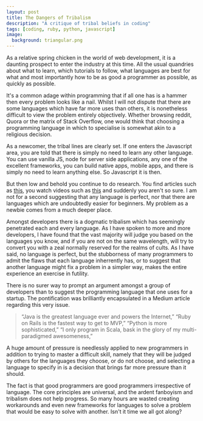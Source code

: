 ```yaml
---
layout: post
title: The Dangers of Tribalism
description: "A critique of tribal beliefs in coding"
tags: [coding, ruby, python, javascript]
image:
  background: triangular.png
---
```


As a relative spring chicken in the  world of web development, it is a daunting prospect to enter the industry at this time. All the usual quandries about what to learn, which tutorials to follow, what languages are best for what and most importantly how to be as good a programmer as possible, as quickly as possible.

It's a common adage within programming that if all one has is a hammer then every problem looks like a nail. Whilst I will not dispute that there are some languages which have far more uses than others, it is nonetheless difficult to view the problem entirely objectively. Whether browsing reddit, Quora or the matrix of Stack Overflow, one would think that choosing a programming language in which to specialise is somewhat akin to a religious decision.

As a newcomer, the tribal lines are clearly set. If one enters the Javascript area, you are told that there is simply no need to learn any other language. You can use vanilla JS, node for server side applications, any one of the excellent frameworks, you can build native apps, mobile apps, and there is simply no need to learn anything else. So Javascript it is then.

But then low and behold you continue to do research. You find articles such as [this](http://rdallasgray.github.io/blog/2013/06/09/whats-wrong-with-javascript/), you watch videos such as [this](https://www.youtube.com/watch?v=li4Y0E_x8zE) and suddenly you aren't so sure. I am not for a second suggesting that any language is perfect, nor that there are languages which are undoubtedly easier for beginners. My problem as a newbie comes from a much deeper place.

Amongst developers there is a dogmatic tribalism which has seemingly penetrated each and every language. As I have spoken to more and more developers, I have found that the vast majority will judge you based on the languages you know, and if you are not on the same wavelength, will try to convert you with a zeal normally reserved for the realms of cults. As I have said, no language is perfect, but the stubborness of many programmers to admit the flaws that each language inherrently has, or to suggest that another language might fix a problem in a simpler way, makes the entire experience an exercise in futility.

There is no surer way to prompt an argument amongst a group of developers than to suggest the programming language that one uses for a startup. The pontification was brilliantly encapsulated in a Medium article regarding this very issue.

>“Java is the greatest language ever and powers the Internet,” “Ruby on Rails is the fastest way to get to MVP,” “Python is more sophisticated,” “I only program in Scala, bask in the glory of my multi-paradigmed awesomeness,”

A huge amount of pressure is needlessly applied to new programmers in addition to trying to master a difficult skill, namely that they will be judged by others for the languages they choose, or do not choose, and selecting a language to specify in is a decision that brings far more pressure than it should.

The fact is that good programmers are good programmers irrespective of language. The core principles are universal, and the ardent fanboyism and tribalism does not help progress. So many hours are wasted creating workarounds and even new frameworks for languages to solve a problem that would be easy to solve with another. Isn't it time we all got along?


